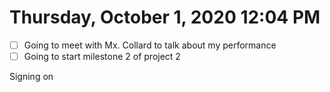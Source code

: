 # Thursday, October  1, 2020 12:04 PM

- [ ] Going to meet with Mx. Collard to talk about my performance
- [ ] Going to start milestone 2 of project 2

Signing on

